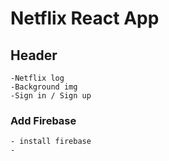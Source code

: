 # Netflix React App

## Header

    -Netflix log
    -Background img
    -Sign in / Sign up

### Add Firebase

    - install firebase
    -
